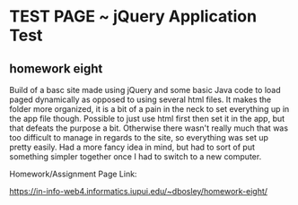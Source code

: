 # TEST PAGE ~ jQuery Application Test

## homework eight

Build of a basc site made using jQuery and some basic Java code to load paged dynamically as opposed to using several html files. It makes the folder more organized, it is a bit of a pain in the neck to set everything up in the app file though. Possible to just use html first then set it in the app, but that defeats the purpose a bit. Otherwise there wasn't really much that was too difficult to manage in regards to the site, so everything was set up pretty easily. Had a more fancy idea in mind, but had to sort of put something simpler together once I had to switch to a new computer.

Homework/Assignment Page Link:

https://in-info-web4.informatics.iupui.edu/~dbosley/homework-eight/